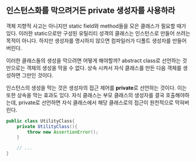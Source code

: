 ## 인스턴스화를 막으려거든 private 생성자를 사용하라  

객체 지향적 사고는 아니지만 static field와 method들을 모은 클래스가 필요할 때가 있다. 
이러한 static으로만 구성된 유틸리티 성격의 클래스는 인스턴스로 만들어 쓰려는 목적이 아니다. 
하지만 생성자를 명시하지 않으면 컴파일러가 디폴트 생성자를 만들어 버린다.  

이러한 클래스들의 생성을 막으려면 어떻게 해야할까? 
abstract class로 선언하는 것만으로는 객체의 생성을 막을 수 없다. 
상속 시켜서 자식 클래스를 만든 다음 객체를 생성하면 그만인 것이다.  

인스턴스의 생성을 막는 것은 생성자의 접근 제어를 **private**로 선언하는 것이다. 
이는 또한 상속을 막는 효과도 있다. 
자식 클래스는 부모 클래스의 생성자를 결국 호출해야하는데, 
private로 선언하면 자식 클래스에서 해당 클래스로의 접근이 원천적으로 막혀버린다.

``` java
public class UtilityClass{
	private UtilityClass(){
		throw new AssertionError();
	}

	// ...
}
```